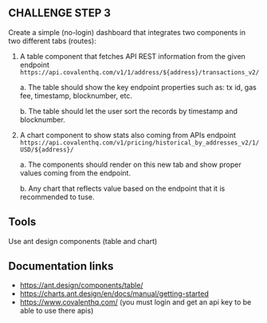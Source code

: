 ## CHALLENGE STEP 3

Create a simple (no-login) dashboard that integrates two components in two different tabs (routes):

1. A table component that fetches API REST information from the given endpoint `https://api.covalenthq.com/v1/1/address/${address}/transactions_v2/`
  
    a. The table should show the key endpoint properties such as: tx id, gas fee, timestamp, blocknumber, etc.

    b. The table should let the user sort the records by timestamp and blocknumber.


2. A chart component to show stats also coming from APIs endpoint `https://api.covalenthq.com/v1/pricing/historical_by_addresses_v2/1/USD/${address}/`

    a. The components should render on this new tab and show proper values coming from the endpoint.

    b. Any chart that reflects value based on the endpoint that it is recommended to tuse.


## Tools

Use ant design components (table and chart)

## Documentation links

- https://ant.design/components/table/
- https://charts.ant.design/en/docs/manual/getting-started
- https://www.covalenthq.com/ (you must login and get an api key to be able to use there apis)